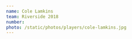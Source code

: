 ```yaml
---
name: Cole Lamkins
team: Riverside 2018
number:
photo: /static/photos/players/cole-lamkins.jpg
---
```

